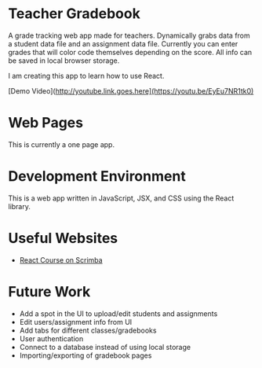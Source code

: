 # Teacher Gradebook

A grade tracking web app made for teachers. Dynamically grabs data from a student data file and an assignment data file. Currently you can enter grades that will color code themselves depending on the score. All info can be saved in local browser storage.

I am creating this app to learn how to use React.

[Demo Video](http://youtube.link.goes.here](https://youtu.be/EyEu7NR1tk0)

# Web Pages

This is currently a one page app.

# Development Environment

This is a web app written in JavaScript, JSX, and CSS using the React library.

# Useful Websites

* [React Course on Scrimba](https://scrimba.com/learn/learnreact)

# Future Work

* Add a spot in the UI to upload/edit students and assignments
* Edit users/assignment info from UI
* Add tabs for different classes/gradebooks
* User authentication
* Connect to a database instead of using local storage
* Importing/exporting of gradebook pages
